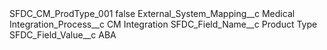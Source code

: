 <?xml version="1.0" encoding="UTF-8"?>
<CustomMetadata xmlns="http://soap.sforce.com/2006/04/metadata" xmlns:xsi="http://www.w3.org/2001/XMLSchema-instance" xmlns:xsd="http://www.w3.org/2001/XMLSchema">
    <label>SFDC_CM_ProdType_001</label>
    <protected>false</protected>
    <values>
        <field>External_System_Mapping__c</field>
        <value xsi:type="xsd:string">Medical</value>
    </values>
    <values>
        <field>Integration_Process__c</field>
        <value xsi:type="xsd:string">CM Integration</value>
    </values>
    <values>
        <field>SFDC_Field_Name__c</field>
        <value xsi:type="xsd:string">Product Type</value>
    </values>
    <values>
        <field>SFDC_Field_Value__c</field>
        <value xsi:type="xsd:string">ABA</value>
    </values>
</CustomMetadata>
